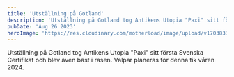 ```yaml
---
title: 'Utställning på Gotland'
description: 'Utställning på Gotland tog Antikens Utopia "Paxi" sitt första Svenska Certifikat och blev även bäst i rasen.'
pubDate: 'Aug 26 2023'
heroImage: 'https://res.cloudinary.com/motherload/image/upload/v1703833514/ak/prod/IMG_E3355_0de1d44c41.jpg'
---
```


Utställning på Gotland tog Antikens Utopia "Paxi" sitt första Svenska Certifikat och blev även bäst i rasen. Valpar planeras för denna tik våren 2024.
